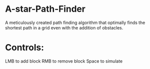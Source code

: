 # A-star-Path-Finder
A meticulously created path finding algorithm that optimally finds the shortest path in a grid even with the addition of obstacles.

# Controls:
LMB to add block
RMB to remove block
Space to simulate
